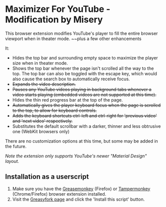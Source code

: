 # Maximizer For YouTube - Modification by Misery

This browser extension modifies YouTube's player to fill the entire browser viewport when in theater mode. ~~plus a few other enhancements

It:

* Hides the top bar and surrounding empty space to maximize the player size when in theater mode.
* Shows the top bar whenever the page isn't scrolled all the way to the top. The top bar can also be toggled with the escape key, which would also cause the search box to automatically receive focus.
* ~~Expands the video description.~~
* ~~Pauses any YouTube videos playing in background tabs whenever a video starts playing (embedded videos are not supported at this time).~~
* Hides the thin red progress bar at the top of the page.
* ~~Automatically gives the player keyboard focus when the page is scrolled to the top, to allow for keyboard controls.~~
* ~~Adds the keyboard shortcuts ctrl-left and ctrl-right for 'previous video' and 'next video' respectively.~~
* Substitutes the default scrollbar with a darker, thinner and less obtrusive one (WebKit browsers only)

There are no customization options at this time, but some may be added in the future.

_Note the extension only supports YouTube's newer "Material Design" layout._

## Installation as a userscript

1. Make sure you have the [Greasemonkey](https://addons.mozilla.org/en-US/firefox/addon/greasemonkey/) (Firefox) or [Tampermonkey](https://chrome.google.com/webstore/detail/tampermonkey/dhdgffkkebhmkfjojejmpbldmpobfkfo?hl=en) (Chrome/Firefox) browser extension installed.
2. Visit the [Greasyfork page](https://greasyfork.org/en/scripts/33243-maximizer-for-youtube) and click the 'Install this script' button.
